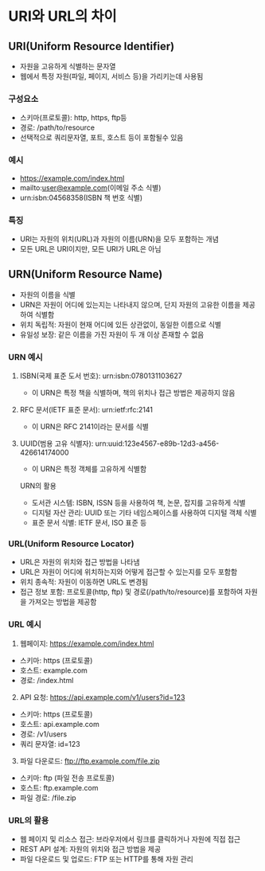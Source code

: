 # URI와 URL의 차이

## URI(Uniform Resource Identifier)

-   자원을 고유하게 식별하는 문자열
-   웹에서 특정 자원(파일, 페이지, 서비스 등)을 가리키는데 사용됨

### 구성요소

-   스키마(프로토콜): http, https, ftp등
-   경로: /path/to/resource
-   선택적으로 쿼리문자열, 포트, 호스트 등이 포함될수 있음

### 예시

-   https://example.com/index.html
-   mailto:user@example.com(이메일 주소 식별)
-   urn:isbn:04568358(ISBN 책 번호 식별)

### 특징

-   URI는 자원의 위치(URL)과 자원의 이름(URN)을 모두 포함하는 개념
-   모든 URL은 URI이지만, 모든 URI가 URL은 아님

## URN(Uniform Resource Name)

-   자원의 이름을 식별
-   URN은 자원이 어디에 있는지는 나타내지 않으며, 단지 자원의 고유한 이름을 제공하여 식별함
-   위치 독립적: 자원이 현재 어디에 있든 상관없이, 동일한 이름으로 식별
-   유일성 보장: 같은 이름을 가진 자원이 두 개 이상 존재할 수 없음

### URN 예시

1. ISBN(국제 표준 도서 번호):
   urn:isbn:0780131103627
    - 이 URN은 특정 책을 식별하며, 책의 위치나 접근 방법은 제공하지 않음
2. RFC 문서(IETF 표준 문서):
   urn:ietf:rfc:2141

    - 이 URN은 RFC 2141이라는 문서를 식별

3. UUID(범용 고유 식별자):
   urn:uuid:123e4567-e89b-12d3-a456-426614174000

    - 이 URN은 특정 객체를 고유하게 식별함

    URN의 활용

    - 도서관 시스템: ISBN, ISSN 등을 사용하여 책, 논문, 잡지를 고유하게 식별
    - 디지털 자산 관리: UUID 또는 기타 네임스페이스를 사용하여 디지털 객체 식별
    - 표준 문서 식별: IETF 문서, ISO 표준 등

### URL(Uniform Resource Locator)

-   URL은 자원의 위치와 접근 방법을 나타냄
-   URL은 자원이 어디에 위치하는지와 어떻게 접근할 수 있는지를 모두 포함함
-   위치 종속적: 자원이 이동하면 URL도 변경됨
-   접근 정보 포함: 프로토콜(http, ftp) 및 경로(/path/to/resource)를 포함하여 자원을 가져오는 방법을 제공함

### URL 예시

1. 웹페이지:
   https://example.com/index.html

-   스키마: https (프로토콜)
-   호스트: example.com
-   경로: /index.html

2. API 요청:
   https://api.example.com/v1/users?id=123

-   스키마: https (프로토콜)
-   호스트: api.example.com
-   경로: /v1/users
-   쿼리 문자열: id=123

3. 파일 다운로드:
   ftp://ftp.example.com/file.zip

-   스키마: ftp (파일 전송 프로토콜)
-   호스트: ftp.example.com
-   파일 경로: /file.zip

### URL의 활용

-   웹 페이지 및 리소스 접근: 브라우저에서 링크를 클릭하거나 자원에 직접 접근
-   REST API 설계: 자원의 위치와 접근 방법을 제공
-   파일 다운로드 및 업로드: FTP 또는 HTTP를 통해 자원 관리
